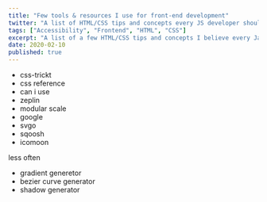 ```yaml
---
title: "Few tools & resources I use for front-end development"
twitter: "A list of HTML/CSS tips and concepts every JS developer should know"
tags: ["Accessibility", "Frontend", "HTML", "CSS"]
excerpt: "A list of a few HTML/CSS tips and concepts I believe every JavaScript frontend developer should know."
date: 2020-02-10
published: true
---
```


- css-trickt
- css reference
- can i use
- zeplin
- modular scale
- google
- svgo
- sqoosh
- icomoon

less often

- gradient generetor
- bezier curve generator
- shadow generator
